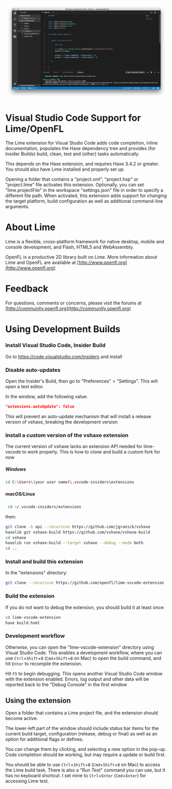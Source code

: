 ![](images/screenshot.png)

# Visual Studio Code Support for Lime/OpenFL

The Lime extension for Visual Studio Code adds code completion, inline documentation, 
populates the Haxe dependency tree and provides (for Insider Builds) build, clean, test and
(other) tasks automatically.

This depends on the Haxe extension, and requires Haxe 3.4.2 or greater. You should also have
Lime installed and properly set up.

Opening a folder that contains a "project.xml", "project.hxp" or "project.lime" file activates
this extension. Optionally, you can set "lime.projectFile" in the workspace "settings.json"
file in order to specify a different file path. When activated, this extension adds support for
changing the target platform, build configuration as well as additional command-line arguments.

# About Lime

Lime is a flexible, cross-platform framework for native desktop, mobile and console development,
and Flash, HTML5 and WebAssembly.

OpenFL is a productive 2D library built on Lime. More information about Lime and OpenFL are 
available at [http://www.openfl.org](http://www.openfl.org)

# Feedback

For questions, comments or concerns, please visit the forums at [http://community.openfl.org](http://community.openfl.org)

# Using Development Builds

### Install Visual Studio Code, Insider Build
 
Go to https://code.visualstudio.com/insiders and install
 
### Disable auto-updates

Open the Insider's Build, then go to "Preferences" > "Settings". This will open a text editor.

In the window, add the following value:

```json
"extensions.autoUpdate": false
```

This will prevent an auto-update mechanism that will install a release version of vshaxe, breaking the development version
 
### Install a custom version of the vshaxe extension

The current version of vshaxe lacks an extension API needed for lime-vscode to work properly. This is how to clone and build a custom fork for now 

##### Windows

```bash
cd C:\Users\(your user name)\.vscode-insiders\extensions
```

##### macOS/Linux

```bash
 cd ~/.vscode-insiders/extensions
```

then:

```bash
git clone -b api --recursive https://github.com/jgranick/vshaxe
haxelib git vshaxe-build https://github.com/vshaxe/vshaxe-build
cd vshaxe
haxelib run vshaxe-build --target vshaxe --debug --mode both
cd ..
```

### Install and build this extension

In the "extensions" directory:

```bash
git clone --recursive https://github.com/openfl/lime-vscode-extension
```

### Build the extension

If you do not want to debug the extension, you should build it at least once:

```bash
cd lime-vscode-extension
haxe build.hxml
```

### Development workflow

Otherwise, you can open the "lime-vscode-extension" directory using Visual Studio Code. This enables a development workflow, where you can use `Ctrl`+`Shift`+`B` (`Cmd`+`Shift`+`B` on Mac) to open the build command, and hit `Enter` to recompile the extension.

Hit `F5` to begin debugging. This opens another Visual Studio Code window with the extension enabled. Errors, log output and other data will be reported back to the "Debug Console" in the first window

## Using the extension

Open a folder that contains a Lime project file, and the extension should become active.

The lower-left part of the window should include status bar items for the current build target, configuration (release, debug or final) as well as an option for additional flags or defines.

You can change them by clicking, and selecting a new option in the pop-up. Code completion should be working, but may require a update or build first.

You should be able to use `Ctrl`+`Shift`+`B` (`Cmd`+`Shift`+`B` on Mac) to access the Lime build task. There is also a "Run Test" command you can use, but it has no keyboard shortcut. I set mine to `Ctrl`+`Enter` (`Cmd`+`Enter`) for accessing Lime test.
